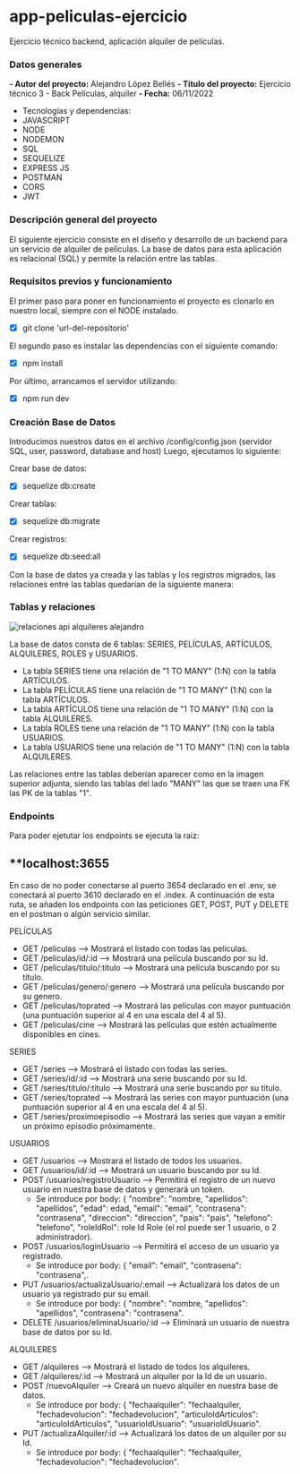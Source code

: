 # app-peliculas-ejercicio
Ejercicio técnico backend, aplicación alquiler de películas. 

### Datos generales

**- Autor del proyecto:** Alejandro López Bellés
**- Título del proyecto:** Ejercicio técnico 3 - Back Películas, alquiler
**- Fecha:** 06/11/2022

- Tecnologías y dependencias: 
 - JAVASCRIPT
 - NODE
 - NODEMON
 - SQL
 - SEQUELIZE
 - EXPRESS JS
 - POSTMAN
 - CORS
 - JWT

### Descripción general del proyecto 

El siguiente ejercicio consiste en el diseño y desarrollo de un backend para un servicio de alquiler de películas. La base de datos para esta aplicación es relacional (SQL) y permite la relación entre las tablas. 


### Requisitos previos y funcionamiento 

El primer paso para poner en funcionamiento el proyecto es clonarlo en nuestro local, siempre con el NODE instalado. 

- [x] git clone 'url-del-repositorio'

El segundo paso es instalar las dependencias con el siguiente comando: 

- [x] npm install

Por último, arrancamos el servidor utilizando: 

- [x] npm run dev


### Creación Base de  Datos

Introducimos nuestros datos en el archivo /config/config.json (servidor SQL, user, password, database and host) Luego, ejecutamos lo siguiente:

Crear base de datos:

- [x] sequelize db:create

Crear tablas:

- [x] sequelize db:migrate

Crear registros:

- [x] sequelize db:seed:all

Con la base de datos ya creada y las tablas y los registros migrados, las relaciones entre las tablas quedarían de la siguiente manera: 

### Tablas y relaciones


![relaciones api alquileres alejandro](https://user-images.githubusercontent.com/113507322/201548439-c041e31d-3ac8-4bbb-98a9-588b4d46e127.png)

La base de datos consta de 6 tablas: SERIES, PELÍCULAS, ARTÍCULOS, ALQUILERES, ROLES y USUARIOS.

- La tabla SERIES tiene una relación de "1 TO MANY" (1:N) con la tabla ARTÍCULOS. 
- La tabla PELÍCULAS tiene una relación de "1 TO MANY" (1:N) con la tabla ARTÍCULOS. 
- La tabla ARTÍCULOS tiene una relación de "1 TO MANY" (1:N) con la tabla ALQUILERES.
- La tabla ROLES tiene una relación de "1 TO MANY" (1:N) con la tabla USUARIOS. 
- La tabla USUARIOS tiene una relación de "1 TO MANY" (1:N) con la tabla ALQUILERES. 

Las relaciones entre las tablas deberían aparecer como en la imagen superior adjunta, siendo las tablas del lado "MANY" las que se traen una FK las PK de la tablas "1". 


### Endpoints

Para poder ejetutar los endpoints se ejecuta la raiz:
## **localhost:3655
En caso de no poder conectarse al puerto 3654 declarado en el .env, se conectará al puerto 3610 declarado en el .index. 
A continuación de esta ruta, se añaden los endpoints con las peticiones GET, POST, PUT y DELETE en el postman o algún servicio similar. 

PELÍCULAS
- GET /peliculas --> Mostrará el listado con todas las películas.
- GET /peliculas/id/:id --> Mostrará una película buscando por su Id.
- GET /peliculas/titulo/:titulo --> Mostrará una película buscando por su título.
- GET /peliculas/genero/:genero --> Mostrará una película buscando por su genero.
- GET /peliculas/toprated --> Mostrará las películas con mayor puntuación (una puntuación superior al 4 en una escala del 4 al 5).
- GET /peliculas/cine --> Mostrará las películas que estén actualmente disponibles en cines.

SERIES
- GET /series --> Mostrará el listado con todas las series.
- GET /series/id/:id --> Mostrará una serie buscando por su Id.
- GET /series/titulo/:titulo --> Mostrará una serie buscando por su título.
- GET /series/toprated --> Mostrará las series con mayor puntuación (una puntuación superior al 4 en una escala del 4 al 5).
- GET /series/proximoepisodio --> Mostrará las series que vayan a emitir un próximo episodio próximamente.

USUARIOS
- GET /usuarios --> Mostrará el listado de todos los usuarios.
- GET /usuarios/id/:id --> Mostrará un usuario buscando por su Id.
- POST /usuarios/registroUsuario --> Permitirá el registro de un nuevo usuario en nuestra base de datos y generará un token.
    - Se introduce por body: { "nombre": "nombre, "apellidos": "apellidos", "edad": edad, "email": "email", "contrasena": "contrasena", "direccion": "direccion", "pais": "pais", "telefono": "telefono", "roleIdRol": role Id Role (el rol puede ser 1 usuario, o 2 administrador). 
- POST /usuarios/loginUsuario --> Permitirá el acceso de un usuario ya registrado.
    - Se introduce por body: { "email": "email", "contrasena": "contrasena",. 
- PUT /usuarios/actualizaUsuario/:email --> Actualizará los datos de un usuario ya registrado pur su email.
    - Se introduce por body: { "nombre": "nombre, "apellidos": "apellidos", "contrasena": "contrasena". 
- DELETE /usuarios/eliminaUsuario/:id --> Eliminará un usuario de nuestra base de datos por su Id.  

ALQUILERES
- GET /alquileres --> Mostrará el listado de todos los alquileres.
- GET /alquileres/:id --> Mostrará un alquiler por la Id de un usuario.
- POST /nuevoAlquiler --> Creará un nuevo alquiler en nuestra base de datos.
    - Se introduce por body: { "fechaalquiler": "fechaalquiler, "fechadevolucion": "fechadevolucion", "articuloIdArticulos": "articuloIdArticulos", "usuarioIdUsuario": "usuarioIdUsuario".
- PUT /actualizaAlquiler/:id --> Actualizará los datos de un alquiler por su Id.
    - Se introduce por body: { "fechaalquiler": "fechaalquiler, "fechadevolucion": "fechadevolucion".

